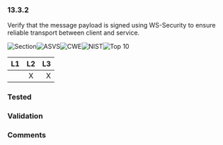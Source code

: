 ### 13.3.2 
Verify that the message payload is signed using WS-Security to ensure reliable transport between client and service.

![Section](https://img.shields.io/badge/V13-green.svg)![ASVS](https://img.shields.io/badge/ASVS-13.3.2-blue.svg)![CWE](https://img.shields.io/badge/CWE--red.svg)![NIST](https://img.shields.io/badge/NIST--important.svg)![Top 10](https://img.shields.io/badge/--lightgray.svg)

| L1| L2| L3|
| --|:--:|-:|
|  | X | X |

### Tested

### Validation

### Comments

        